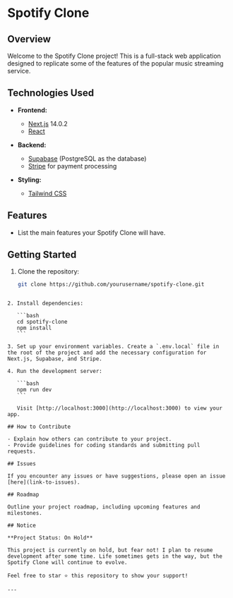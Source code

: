 # Spotify Clone

## Overview

Welcome to the Spotify Clone project! This is a full-stack web application designed to replicate some of the features of the popular music streaming service.

## Technologies Used

- **Frontend:**

  - [Next.js](https://nextjs.org/) 14.0.2
  - [React](https://reactjs.org/)

- **Backend:**

  - [Supabase](https://supabase.io/) (PostgreSQL as the database)
  - [Stripe](https://stripe.com/) for payment processing

- **Styling:**
  - [Tailwind CSS](https://tailwindcss.com/)

## Features

- List the main features your Spotify Clone will have.

## Getting Started

1. Clone the repository:
   ```bash
   git clone https://github.com/yourusername/spotify-clone.git
   ```

````

2. Install dependencies:

   ```bash
   cd spotify-clone
   npm install
   ```

3. Set up your environment variables. Create a `.env.local` file in the root of the project and add the necessary configuration for Next.js, Supabase, and Stripe.

4. Run the development server:

   ```bash
   npm run dev
   ```

   Visit [http://localhost:3000](http://localhost:3000) to view your app.

## How to Contribute

- Explain how others can contribute to your project.
- Provide guidelines for coding standards and submitting pull requests.

## Issues

If you encounter any issues or have suggestions, please open an issue [here](link-to-issues).

## Roadmap

Outline your project roadmap, including upcoming features and milestones.

## Notice

**Project Status: On Hold**

This project is currently on hold, but fear not! I plan to resume development after some time. Life sometimes gets in the way, but the Spotify Clone will continue to evolve.

Feel free to star ⭐ this repository to show your support!

---
````
